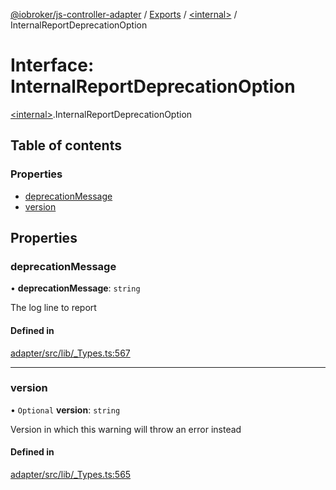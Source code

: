 [@iobroker/js-controller-adapter](../README.md) / [Exports](../modules.md) / [\<internal\>](../modules/internal_.md) / InternalReportDeprecationOption

# Interface: InternalReportDeprecationOption

[\<internal\>](../modules/internal_.md).InternalReportDeprecationOption

## Table of contents

### Properties

- [deprecationMessage](internal_.InternalReportDeprecationOption.md#deprecationmessage)
- [version](internal_.InternalReportDeprecationOption.md#version)

## Properties

### deprecationMessage

• **deprecationMessage**: `string`

The log line to report

#### Defined in

[adapter/src/lib/_Types.ts:567](https://github.com/ioBroker/ioBroker.js-controller/blob/92c3310c84236d95c9e4b3ae9d8146bf78922374/packages/adapter/src/lib/_Types.ts#L567)

___

### version

• `Optional` **version**: `string`

Version in which this warning will throw an error instead

#### Defined in

[adapter/src/lib/_Types.ts:565](https://github.com/ioBroker/ioBroker.js-controller/blob/92c3310c84236d95c9e4b3ae9d8146bf78922374/packages/adapter/src/lib/_Types.ts#L565)
